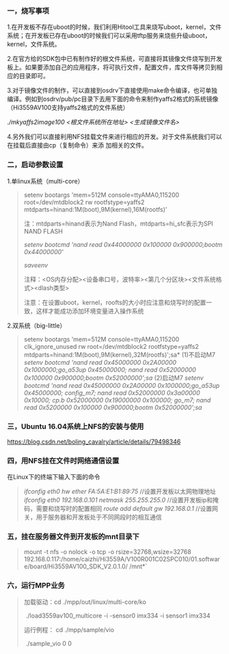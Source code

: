 ### 一，烧写事项

1.在开发板不存在uboot的时候，我们利用Hitool工具来烧写uboot，kernel，文件系统；在开发板已存在uboot的时候我们可以采用tftp服务来烧些升级uboot，kernel，文件系统。

2.在官方给的SDK包中已有制作好的根文件系统，可直接将其镜像文件烧写到开发板上。如果要添加自己的应用程序，将可执行文件，配置文件，库文件等拷贝到相应的目录即可。

3.对于镜像文件的制作，可以直接到osdrv下直接使用make命令编译，也可单独编译。例如到osdrv/pub/pc目录下去用下面的命令来制作yaffs2格式的系统镜像（Hi3559AV100支持yaffs2格式的文件系统）

*./mkyaffs2image100 <根文件系统所在地址> <生成镜像文件名> <Pagesize><ECC>*

4.另外我们可以直接利用NFS挂载文件来进行相应的开发。对于文件系统我们可以在挂载后直接由cp（复制命令）来添	加相关的文件。

### 二，启动参数设置

1.单linux系统（multi-core）

> setenv bootargs 'mem=512M console=ttyAMA0,115200 root=/dev/mtdblock2 rw rootfstype=yaffs2 mtdparts=hinand:1M(boot),9M(kernel),16M(rootfs)'
>
> 注：mtdparts=hinand表示为Nand Flash，mtdparts=hi_sfc表示为SPI NAND FLASH
>
> *setenv bootcmd 'nand read 0x44000000 0x100000 0x900000;bootm 0x44000000'*
>
> *saveenv*
>
> 注释：<OS内存分配><设备串口号，波特率><第几个分区块><文件系统格式><dlash类型>
>
> 注意：在设置uboot，kernel，roofts的大小时应注意和烧写时的配置一致，这样才能成功添加环境变量进入操作系统
>
> 

2.双系统（big-little）

> setenv bootargs 'mem=512M console=ttyAMA0,115200 clk_ignore_unused rw root=/dev/mtdblock2 rootfstype=yaffs2 mtdparts=hinand:1M(boot),9M(kernel),32M(rootfs)';sa*
> (1)不启动M7
> *setenv bootcmd 'nand read 0x45000000 0x2A00000 0x1000000;go_a53up 0x45000000; nand read 0x52000000 0x100000 0x900000;bootm 0x52000000';sa*
> (2)启动M7
> *setenv bootcmd 'nand read 0x45000000 0x2A00000 0x1000000;go_a53up 0x45000000; config_m7; nand read 0x52000000 0x3a00000 0x10000; cp.b 0x52000000 0x19000000 0x100000; go_m7; nand read 0x5200000 0x100000 0x900000;bootm 0x52000000';sa*

### 三，Ubuntu 16.04系统上NFS的安装与使用

https://blog.csdn.net/boling_cavalry/article/details/79498346

### 四，用NFS挂在文件时网络通信设置

在Linux下的终端下输入下面的命令

> *ifconfig eth0 hw ether FA:5A:E1:B1:89:75*           //设置开发板以太网物理地址
> *ifconfig eth0 192.168.0.101 netmask 255.255.255.0*  //设置开发板ip和掩码，需要和烧写时的配置相同
> *route add default gw 192.168.0.1*                //设置网关，用于服务器和开发板处于不同网段时的相互通信

### 五，挂在服务器文件到开发板的mnt目录下

> mount -t nfs -o nolock -o tcp -o rsize=32768,wsize=32768                       	192.168.0.117:/home/caizhi/Hi3559A/V100R001C02SPC010/01.software/board/Hi3559AV100_SDK_V2.0.1.0/ /mnt*`

### 六，运行MPP业务

> 加载驱动：cd ./mpp/out/linux/multi-core/ko
>
> ​                   ./load3559av100_multicore -i -sensor0 imx334 -i sensor1 imx334
>
> 运行例程： cd ./mpp/sample/vio
>
> ​	                ./sample_vio 0 0



